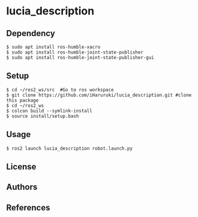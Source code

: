 # lucia_description
## Dependency
```shell
$ sudo apt install ros-humble-xacro
$ sudo apt install ros-humble-joint-state-publisher
$ sudo apt install ros-humble-joint-state-publisher-gui
```
## Setup
```shell
$ cd ~/ros2_ws/src  #Go to ros workspace
$ git clone https://github.com/iHaruruki/lucia_description.git #clone this package
$ cd ~/ros2_ws
$ colcon build --symlink-install
$ source install/setup.bash
```
## Usage
```shell
$ ros2 launch lucia_description robot.launch.py
```
## License
## Authors
## References
